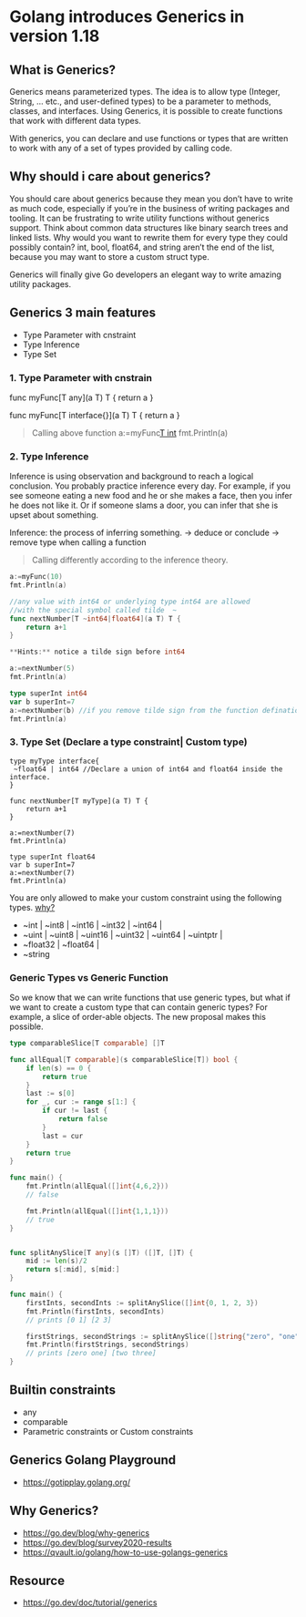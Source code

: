 # Golang introduces Generics in version 1.18

## What is Generics?
Generics means parameterized types. The idea is to allow type (Integer, String, … etc., and user-defined types) to be a parameter to methods, classes, and interfaces. Using Generics, it is possible to create functions that work with different data types.

With generics, you can declare and use functions or types that are written to work with any of a set of types provided by calling code.

## Why should i care about generics?
You should care about generics because they mean you don’t have to write as much code, especially if you’re in the business of writing packages and tooling. It can be frustrating to write utility functions without generics support. Think about common data structures like binary search trees and linked lists. Why would you want to rewrite them for every type they could possibly contain? int, bool, float64, and string aren’t the end of the list, because you may want to store a custom struct type.

Generics will finally give Go developers an elegant way to write amazing utility packages.

## Generics 3 main features
* Type Parameter with cnstraint
* Type Inference
* Type Set

### 1. Type Parameter with cnstrain
func myFunc[T any](a T) T {
    return a
} 

func myFunc[T interface{}](a T) T {
    return a
}

> Calling above function
a:=myFunc[T int](10)
fmt.Println(a)

### 2. Type Inference
Inference is using observation and background to reach a logical conclusion. You probably practice inference every day. For example, if you see someone eating a new food and he or she makes a face, then you infer he does not like it. Or if someone slams a door, you can infer that she is upset about something.

Inference: the process of inferring something. -> deduce or conclude -> remove type when calling a function

> Calling differently according to the inference theory.
```go
a:=myFunc(10)
fmt.Println(a)

//any value with int64 or underlying type int64 are allowed
//with the special symbol called tilde  ~
func nextNumber[T ~int64|float64](a T) T {
    return a+1
}

**Hints:** notice a tilde sign before int64

a:=nextNumber(5)
fmt.Println(a)

type superInt int64
var b superInt=7
a:=nextNumber(b) //if you remove tilde sign from the function defination it wouldn't work.
fmt.Println(a)
```

### 3. Type Set (Declare a type constraint| Custom type)

```
type myType interface{
 ~float64 | int64 //Declare a union of int64 and float64 inside the interface.
}

func nextNumber[T myType](a T) T {
    return a+1
}

a:=nextNumber(7) 
fmt.Println(a)

type superInt float64
var b superInt=7
a:=nextNumber(7) 
fmt.Println(a)

```

You are only allowed to make your custom constraint using the following types. [why?](https://go.googlesource.com/proposal/+/refs/heads/master/design/43651-type-parameters.md#operations-based-on-type-sets)

* ~int | ~int8 | ~int16 | ~int32 | ~int64 |
* ~uint | ~uint8 | ~uint16 | ~uint32 | ~uint64 | ~uintptr |
* ~float32 | ~float64 |
* ~string

### Generic Types vs Generic Function
So we know that we can write functions that use generic types, but what if we want to create a custom type that can contain generic types? For example, a slice of order-able objects. The new proposal makes this possible.

```go
type comparableSlice[T comparable] []T

func allEqual[T comparable](s comparableSlice[T]) bool {
    if len(s) == 0 {
        return true
    }
    last := s[0]
    for _, cur := range s[1:] {
        if cur != last {
            return false
        }
        last = cur
    }
    return true 
}

func main() {
    fmt.Println(allEqual([]int{4,6,2}))
    // false

    fmt.Println(allEqual([]int{1,1,1}))
    // true
}
```


```go

func splitAnySlice[T any](s []T) ([]T, []T) {
    mid := len(s)/2
    return s[:mid], s[mid:]
}

func main() {
    firstInts, secondInts := splitAnySlice([]int{0, 1, 2, 3})
    fmt.Println(firstInts, secondInts)
    // prints [0 1] [2 3]

    firstStrings, secondStrings := splitAnySlice([]string{"zero", "one", "two", "three"})
    fmt.Println(firstStrings, secondStrings)
    // prints [zero one] [two three]
}

```
## Builtin constraints
* any
* comparable
* Parametric constraints or Custom constraints

## Generics Golang Playground
* https://gotipplay.golang.org/


## Why Generics?
* https://go.dev/blog/why-generics
* https://go.dev/blog/survey2020-results
* https://qvault.io/golang/how-to-use-golangs-generics
 
## Resource
* https://go.dev/doc/tutorial/generics
